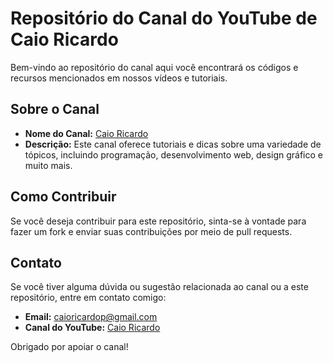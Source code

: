 # Repositório do Canal do YouTube de Caio Ricardo

Bem-vindo ao repositório do canal aqui você encontrará os códigos e recursos mencionados em nossos vídeos e tutoriais.

## Sobre o Canal

- **Nome do Canal:** [Caio Ricardo](https://www.youtube.com/@caioricardop)
- **Descrição:** Este canal oferece tutoriais e dicas sobre uma variedade de tópicos, incluindo programação, desenvolvimento web, design gráfico e muito mais.

## Como Contribuir

Se você deseja contribuir para este repositório, sinta-se à vontade para fazer um fork e enviar suas contribuições por meio de pull requests.

## Contato

Se você tiver alguma dúvida ou sugestão relacionada ao canal ou a este repositório, entre em contato comigo:

- **Email:** [caioricardop@gmail.com](mailto:caioricardop@gmail.com)
- **Canal do YouTube:** [Caio Ricardo](https://www.youtube.com/@caioricardop)

Obrigado por apoiar o canal!

